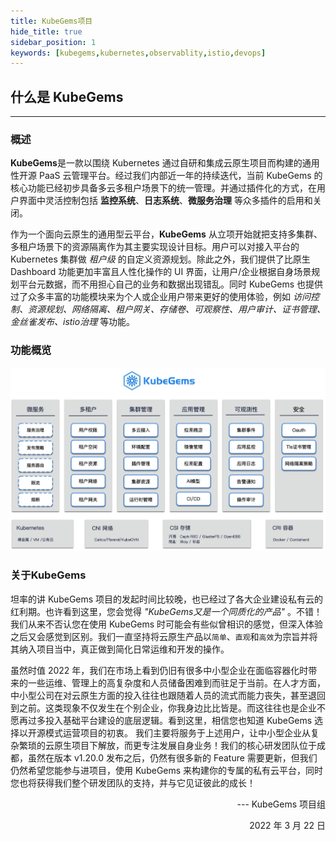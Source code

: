 ```yaml
---
title: KubeGems项目
hide_title: true
sidebar_position: 1
keywords: [kubegems,kubernetes,observablity,istio,devops]
---
```


## 什么是 KubeGems

---

### 概述

**KubeGems**是一款以围绕 Kubernetes 通过自研和集成云原生项目而构建的通用性开源 PaaS 云管理平台。经过我们内部近一年的持续迭代，当前 KubeGems 的核心功能已经初步具备多云多租户场景下的统一管理。并通过插件化的方式，在用户界面中灵活控制包括 **监控系统**、**日志系统**、**微服务治理** 等众多插件的启用和关闭。

作为一个面向云原生的通用型云平台，**KubeGems** 从立项开始就把支持多集群、多租户场景下的资源隔离作为其主要实现设计目标。用户可以对接入平台的 Kubernetes 集群做 *租户级* 的自定义资源规划。除此之外，我们提供了比原生 Dashboard 功能更加丰富且人性化操作的 UI 界面，让用户/企业根据自身场景规划平台元数据，而不用担心自己的业务和数据出现错乱。同时 KubeGems 也提供过了众多丰富的功能模块来为个人或企业用户带来更好的使用体验，例如 *访问控制、资源规划、网络隔离、租户网关、存储卷、可观察性、用户审计、证书管理、金丝雀发布、istio治理* 等功能。

### 功能概览

![](./assets/kubegems.jpg)

### 关于KubeGems

坦率的讲 KubeGems 项目的发起时间比较晚，也已经过了各大企业建设私有云的红利期。也许看到这里，您会觉得 *"KubeGems又是一个同质化的产品"* 。不错！ 我们从来不否认您在使用 KubeGems 时可能会有些似曾相识的感觉，但深入体验之后又会感觉到区别。我们一直坚持将云原生产品以`简单`、`直观`和`高效`为宗旨并将其纳入项目当中，真正做到简化日常运维和开发的操作。

虽然时值 2022 年，我们在市场上看到仍旧有很多中小型企业在面临容器化时带来的一些运维、管理上的高复杂度和人员储备困难到而驻足于当前。在人才方面，中小型公司在对云原生方面的投入往往也跟随着人员的流式而能力丧失，甚至退回到之前。这类现象不仅发生在个别企业，你我身边比比皆是。而这往往也是企业不愿再过多投入基础平台建设的底层逻辑。看到这里，相信您也知道 KubeGems 选择以开源模式运营项目的初衷。 我们主要将服务于上述用户，让中小型企业从复杂繁琐的云原生项目下解放，而更专注发展自身业务！我们的核心研发团队位于成都，虽然在版本 v1.20.0 发布之后，仍然有很多新的 Feature 需要更新，但我们仍然希望您能参与进项目，使用 KubeGems 来构建你的专属的私有云平台，同时您也将获得我们整个研发团队的支持，并与它见证彼此的成长！
<p align="right"> --- KubeGems 项目组</p>
<p align="right">2022 年 3 月 22 日</p>
